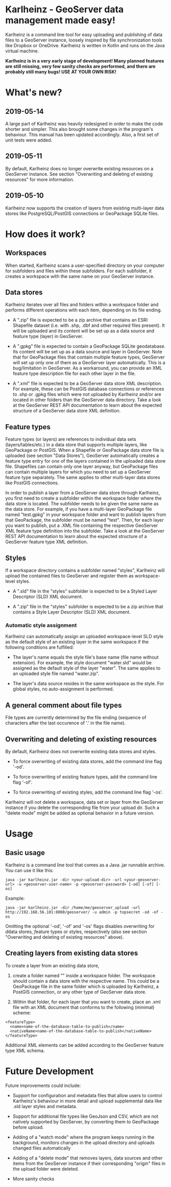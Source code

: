 # Karlheinz - GeoServer data management made easy!
Karlheinz is a command line tool for easy uploading and publishing of data files to a GeoServer instance, loosely inspired by file synchronization tools like Dropbox or OneDrive. Karlheinz is written in Kotlin and runs on the Java virtual machine.

**Karlheinz is in a very early stage of development! Many planned features are still missing, very few sanity checks are performed, and there are probably still many bugs! USE AT YOUR OWN RISK!**

# What's new?

## 2019-05-14

A large part of Karlheinz was heavily redesigned in order to make the code shorter and simpler. This also brought some changes in the program's behaviour. This manual has been updated accordingly. Also, a first set of unit tests were added.

## 2019-05-11
By default, Karlheinz does no longer overwrite existing resources on a GeoServer instance. See section "Overwriting and deleting of existing resources" for more information.

## 2019-05-10
Karlheinz now supports the creation of layers from existing multi-layer data stores like PostgreSQL/PostGIS connections or GeoPackage SQLite files. 

# How does it work?

## Workspaces

When started, Karlheinz scans a user-specified directory on your computer for subfolders and files within these subfolders. For each subfolder, it creates a workspace with the same name on your GeoServer instance. 

## Data stores

Karlheinz iterates over all files and folders within a workspace folder and performs different operations with each item, depending on its file ending.

- A ".zip" file is expected to be a zip archive that contains an ESRI Shapefile dataset (i.e. with .shp, .dbf and other required files present). It will be uploaded and its content will be set up as a data source and feature type (layer) in GeoServer. 

- A ".gpkg" file is expected to contain a GeoPackage SQLite geodatabase. Its content will be set up as a data source and layer in GeoServer. Note that for GeoPackage files that contain multiple feature types, GeoServer will set up only one of them as a GeoServer layer automatically. This is a bug/limitation in GeoServer. As a workaround, you can provide an XML feature type description file for each other layer in the file.

- A ".xml" file is expected to be a GeoServer data store XML description. For example, these can be PostGIS database connections or references to .shp or .gpkg files which were not uploaded by Karlheinz and/or are located in other folders than the GeoServer data directory. Take a look at the GeoServer REST API documentation to learn about the expected structure of a GeoServer data store XML definition.

## Feature types

Feature types (or layers) are references to individual data sets (layers/tables/etc.) in a data store that supports multiple layers, like GeoPackage or PostGIS. When a Shapefile or GeoPackage data store file is uploaded (see section "Data Stores"), GeoServer automatically creates a feature type entry for *one* of the layers contained in the uploaded data store file. Shapefiles can contain only one layer anyway, but GeoPackage files can contain multiple layers for which you need to set up a GeoServer feature type separately. The same applies to other multi-layer data stores like PostGIS connections.

In order to publish a layer from a GeoServer data store through Karlheinz, you first need to create a subfolder within the workspace folder where the data store is located. The subfolder needs to be given the same name as the data store. For example, if you have a multi-layer GeoPackage file named "test.gpkg" in your workspace folder and want to publish layers from that GeoPackage, the subfolder must be named "test". Then, for each layer you want to publish, put a .XML file containing the respective GeoServer XML feature type definition into the subfolder. Take a look at the GeoServer REST API documentation to learn about the expected structure of a GeoServer feature type XML definition.

## Styles

If a workspace directory contains a subfolder named "styles", Karlheinz will upload the contained files to GeoServer and register them as workspace-level styles.

- A ".sld" file in the "styles" subfolder is expected to be a Styled Layer Descriptor (SLD) XML document. 

- A ".zip" file in the "styles" subfolder is expected to be a zip archive that contains a Style Layer Descriptor (SLD) XML document.

### Automatic style assignment

Karlheinz can automatically assign an uploaded workspace-level SLD style as the default style of an existing layer in the same workspace if the following conditions are fulfilled:

- The layer's name equals the style file's base name (file name without extension). For example, the style document "water.sld" would be assigned as the default style of the layer "water". The same applies to an uploaded style file named "water.zip".

- The layer's data source resides in the same workspace as the style. For global styles, no auto-assignment is performed.


## A general comment about file types

File types are currently determined by the file ending (sequence of characters after the last occurence of '.' in the file name). 

## Overwriting and deleting of existing resources
By default, Karlheinz does not overwrite existing data stores and styles. 

- To force overwriting of existing data stores, add the command line flag '-od'. 

- To force overwriting of existing feature types, add the command line flag '-of'.

- To force overwriting of existing styles, add the command line flag '-os'.

Karlheinz will not delete a workspace, data set or layer from the GeoServer instance if you delete the corresponding file from your upload dir. Such a "delete mode" might be added as optional behavior in a future version.

# Usage

## Basic usage

Karlheinz is a command line tool that comes as a Java .jar runnable archive. You can use it like this:

```
java -jar karlheinz.jar -dir <your-upload-dir> -url <your-geoserver-url> -u <geoserver-user-name> -p <geoserver-password> [-od] [-of] [-os]
```
Example:

```
java -jar karlheinz.jar -dir /home/me/geoserver_upload -url http://192.168.56.101:8080/geoserver/ -u admin -p topsecret -od -of -os
```

Omitting the optional '-od', '-of' and '-os' flags disables overwriting for *d*data stores, *f*eature types or *s*tyles, respectively (also see section "Overwriting and deleting of existing resources" above).

## Creating layers from existing data stores

To create a layer from an existing data store, 

1. create a folder named "<your-datastore-name>" inside a workspace folder. The workspace should contain a data store with the respective name. This could be a GeoPackage file in the same folder which is uploaded by Karlheinz, a PostGIS connection, or any other type of GeoServer data store.
  
2. Within that folder, for each layer that you want to create, place an .xml file with an XML document that conforms to the following (minimal) scheme:

```
<featureType>
  <name>name-of-the-database-table-to-publish</name>
  <nativeName>name-of-the-database-table-to-publish</nativeName>
</featureType>
```

Additional XML elements can be added according to the GeoServer feature type XML schema.


# Future Development

Future improvements could include:

- Support for configuration and metadata files that allow users to control Karlheinz's behaviour in more detail and upload supplemental data like .sld layer styles and metadata.

- Support for additional file types like GeoJson and CSV, which are not natively supported by GeoServer, by converting them to GeoPackage before upload.

- Adding of a "watch mode" where the program keeps running in the background, monitors changes in the upload directory and uploads changed files automatically

- Adding of a "delete mode" that removes layers, data sources and other items from the GeoServer instance if their corresponding "origin" files in the upload folder were deleted.

- More sanity checks
